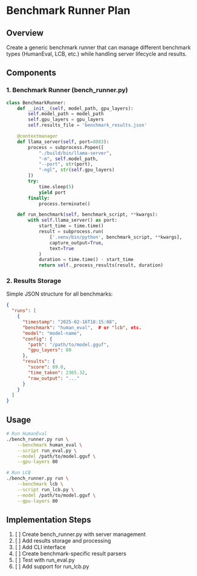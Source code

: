 # Benchmark Runner Plan

## Overview
Create a generic benchmark runner that can manage different benchmark types (HumanEval, LCB, etc.) while handling server lifecycle and results.

## Components

### 1. Benchmark Runner (bench_runner.py)
```python
class BenchmarkRunner:
    def __init__(self, model_path, gpu_layers):
        self.model_path = model_path
        self.gpu_layers = gpu_layers
        self.results_file = 'benchmark_results.json'

    @contextmanager
    def llama_server(self, port=8083):
        process = subprocess.Popen([
            "./build/bin/llama-server",
            "-m", self.model_path,
            "--port", str(port),
            "-ngl", str(self.gpu_layers)
        ])
        try:
            time.sleep(5)
            yield port
        finally:
            process.terminate()

    def run_benchmark(self, benchmark_script, **kwargs):
        with self.llama_server() as port:
            start_time = time.time()
            result = subprocess.run(
                ['.venv/bin/python', benchmark_script, **kwargs],
                capture_output=True,
                text=True
            )
            duration = time.time() - start_time
            return self._process_results(result, duration)
```

### 2. Results Storage
Simple JSON structure for all benchmarks:
```json
{
  "runs": [
    {
      "timestamp": "2025-02-16T18:15:08",
      "benchmark": "human_eval",  # or "lcb", etc.
      "model": "model-name",
      "config": {
        "path": "/path/to/model.gguf",
        "gpu_layers": 80
      },
      "results": {
        "score": 89.0,
        "time_taken": 2365.32,
        "raw_output": "..."
      }
    }
  ]
}
```

## Usage
```bash
# Run HumanEval
./bench_runner.py run \
    --benchmark human_eval \
    --script run_eval.py \
    --model /path/to/model.gguf \
    --gpu-layers 80

# Run LCB
./bench_runner.py run \
    --benchmark lcb \
    --script run_lcb.py \
    --model /path/to/model.gguf \
    --gpu-layers 80
```

## Implementation Steps

1. [ ] Create bench_runner.py with server management
2. [ ] Add results storage and processing
3. [ ] Add CLI interface
4. [ ] Create benchmark-specific result parsers
5. [ ] Test with run_eval.py
6. [ ] Add support for run_lcb.py

